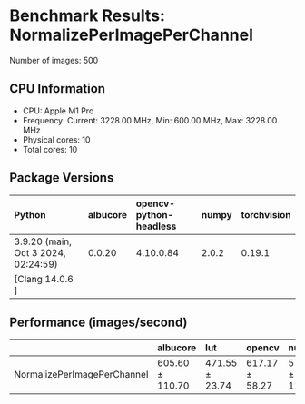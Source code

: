 # Benchmark Results: NormalizePerImagePerChannel

Number of images: 500

## CPU Information

- CPU: Apple M1 Pro
- Frequency: Current: 3228.00 MHz, Min: 600.00 MHz, Max: 3228.00 MHz
- Physical cores: 10
- Total cores: 10

## Package Versions

| Python                                | albucore   | opencv-python-headless   | numpy   | torchvision   |
|:--------------------------------------|:-----------|:-------------------------|:--------|:--------------|
| 3.9.20 (main, Oct  3 2024, 02:24:59)  | 0.0.20     | 4.10.0.84                | 2.0.2   | 0.19.1        |
| [Clang 14.0.6 ]                       |            |                          |         |               |

## Performance (images/second)

|                             | albucore        | lut            | opencv         | numpy           | simsimd   |
|:----------------------------|:----------------|:---------------|:---------------|:----------------|:----------|
| NormalizePerImagePerChannel | 605.60 ± 110.70 | 471.55 ± 23.74 | 617.17 ± 58.27 | 578.95 ± 118.88 | N/A       |
